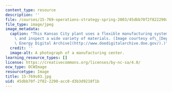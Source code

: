 ```yaml
---
content_type: resource
description: ''
file: /courses/15-769-operations-strategy-spring-2003/45dbb70f2f822290acc0d3b3d9218f1b_15-769s03.jpg
file_type: image/jpeg
image_metadata:
  caption: "This Kansas City plant uses a flexible manufacturing system to produce\
    \ and inspect a wide variety of materials. (Image courtesy of\_[Department of\
    \ Energy Digital Archive](http://www.doedigitalarchive.doe.gov/).)"
  credit: ''
  image-alt: A photograph of a manufacturing center.
learning_resource_types: []
license: https://creativecommons.org/licenses/by-nc-sa/4.0/
ocw_type: OCWImage
resourcetype: Image
title: 15-769s03.jpg
uid: 45dbb70f-2f82-2290-acc0-d3b3d9218f1b
---
```

